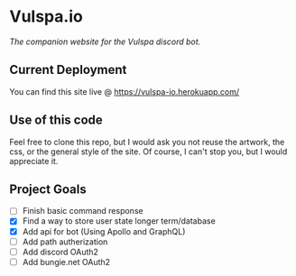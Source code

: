 # Vulspa.io
_The companion website for the Vulspa discord bot._
## Current Deployment
You can find this site live @ https://vulspa-io.herokuapp.com/
## Use of this code
Feel free to clone this repo, but I would ask you not reuse the artwork, the css, or the general style of the site.  Of course, I can't stop you, but I would appreciate it.
## Project Goals
- [ ] Finish basic command response
- [x] Find a way to store user state longer term/database
- [x] Add api for bot (Using Apollo and GraphQL)
- [ ] Add path autherization
- [ ] Add discord OAuth2
- [ ] Add bungie.net OAuth2
